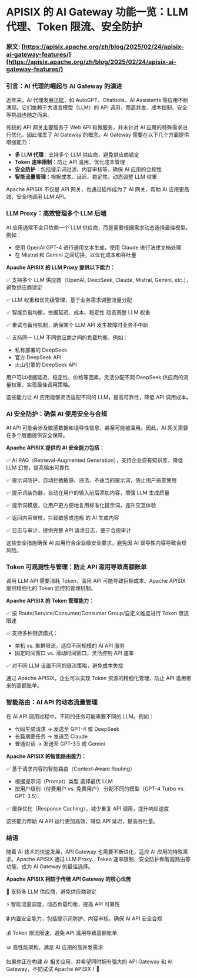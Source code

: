 # APISIX 的 AI Gateway 功能一览：LLM 代理、Token 限流、安全防护

### 原文: [https://apisix.apache.org/zh/blog/2025/02/24/apisix-ai-gateway-features/](https://apisix.apache.org/zh/blog/2025/02/24/apisix-ai-gateway-features/) <a href="#yin-yan-ai-dai-li-de-jue-qi-yu-aigateway-de-yan-jin" id="yin-yan-ai-dai-li-de-jue-qi-yu-aigateway-de-yan-jin"></a>

### 引言：AI 代理的崛起与 AI Gateway 的演进[​](https://apisix.apache.org/zh/blog/2025/02/24/apisix-ai-gateway-features/#%E5%BC%95%E8%A8%80ai-%E4%BB%A3%E7%90%86%E7%9A%84%E5%B4%9B%E8%B5%B7%E4%B8%8E-ai-gateway-%E7%9A%84%E6%BC%94%E8%BF%9B) <a href="#yin-yan-ai-dai-li-de-jue-qi-yu-aigateway-de-yan-jin" id="yin-yan-ai-dai-li-de-jue-qi-yu-aigateway-de-yan-jin"></a>

近年来，AI 代理发展迅猛，如 AutoGPT、Chatbots、AI Assistants 等应用不断涌现。它们依赖于大语言模型（LLM）的 API 调用，而高并发、成本控制、安全等挑战也随之而来。

传统的 API 网关主要服务于 Web API 和微服务，并未针对 AI 应用的特殊需求进行优化，因此催生了 AI Gateway 的概念。AI Gateway 需要在以下几个方面提供增强能力：

* **多 LLM 代理**：支持多个 LLM 供应商，避免供应商锁定
* **Token 速率限制**：防止 API 滥用，优化成本管理
* **安全防护**：包括提示词过滤、内容审核等，确保 AI 应用的合规性
* **智能流量管理**：根据成本、延迟、稳定性，动态调整 LLM 权重

Apache APISIX 不仅是 API 网关，也通过插件成为了 AI 网关，帮助 AI 应用更高效、安全地调用 LLM API。

### LLM Proxy：高效管理多个 LLM 后端[​](https://apisix.apache.org/zh/blog/2025/02/24/apisix-ai-gateway-features/#llm-proxy%E9%AB%98%E6%95%88%E7%AE%A1%E7%90%86%E5%A4%9A%E4%B8%AA-llm-%E5%90%8E%E7%AB%AF) <a href="#llmproxy-gao-xiao-guan-li-duo-ge-llm-hou-duan" id="llmproxy-gao-xiao-guan-li-duo-ge-llm-hou-duan"></a>

AI 应用通常不会只依赖一个 LLM 供应商，而是需要根据需求动态选择最佳模型。例如：

* 使用 OpenAI GPT-4 进行通用文本生成，使用 Claude 进行法律文档处理
* 在 Mistral 和 Gemini 之间切换，以优化成本和吞吐量

**Apache APISIX 的 LLM Proxy 提供以下能力：**

✅ 支持多个 LLM 供应商（OpenAI, DeepSeek, Claude, Mistral, Gemini, etc.），避免供应商锁定

✅ LLM 权重和优先级管理，基于业务需求调整流量分配

✅ 智能负载均衡，依据延迟、成本、稳定性 动态调整 LLM 权重

✅ 重试与备用机制，确保某个 LLM API 发生故障时业务不中断

✅ 支持同一 LLM 不同供应商之间的负载均衡，例如：

* 私有部署的 DeepSeek
* 官方 DeepSeek API
* 火山引擎的 DeepSeek API

用户可以根据延迟、稳定性、价格等因素，灵活分配不同 DeepSeek 供应商的流量权重，实现最佳调用策略。

这些能力让 AI 应用能够灵活适配不同的 LLM，提高可靠性，降低 API 调用成本。

### AI 安全防护：确保 AI 使用安全与合规[​](https://apisix.apache.org/zh/blog/2025/02/24/apisix-ai-gateway-features/#ai-%E5%AE%89%E5%85%A8%E9%98%B2%E6%8A%A4%E7%A1%AE%E4%BF%9D-ai-%E4%BD%BF%E7%94%A8%E5%AE%89%E5%85%A8%E4%B8%8E%E5%90%88%E8%A7%84) <a href="#ai-an-quan-fang-hu-que-bao-ai-shi-yong-an-quan-yu-he-gui" id="ai-an-quan-fang-hu-que-bao-ai-shi-yong-an-quan-yu-he-gui"></a>

AI API 可能会涉及敏感数据和误导性信息，甚至可能被滥用。因此，AI 网关需要在多个层面提供安全保障。

**Apache APISIX 提供的 AI 安全能力包括：**

✅ AI RAG（Retrieval-Augmented Generation），支持企业自有知识库，降低 LLM 幻觉，提高输出可靠性

✅ 提示词防护，自动拦截敏感、违法、不适当的提示词，防止用户恶意使用

✅ 提示词装饰器，自动在用户的输入前后添加内容，增强 LLM 生成质量

✅ 提示词模版，让用户更方便地复用标准化提示词，提升交互体验

✅ 返回内容审核，拦截敏感或违规 的 AI 生成内容

✅ 日志与审计，提供完整 API 请求日志，便于合规审计

这些安全措施确保 AI 应用符合企业级安全要求，避免因 AI 误导性内容导致合规风险。

### Token 可观测性与管理：防止 API 滥用导致高额账单[​](https://apisix.apache.org/zh/blog/2025/02/24/apisix-ai-gateway-features/#token-%E5%8F%AF%E8%A7%82%E6%B5%8B%E6%80%A7%E4%B8%8E%E7%AE%A1%E7%90%86%E9%98%B2%E6%AD%A2-api-%E6%BB%A5%E7%94%A8%E5%AF%BC%E8%87%B4%E9%AB%98%E9%A2%9D%E8%B4%A6%E5%8D%95) <a href="#token-ke-guan-ce-xing-yu-guan-li-fang-zhi-api-lan-yong-dao-zhi-gaoezhang-dan" id="token-ke-guan-ce-xing-yu-guan-li-fang-zhi-api-lan-yong-dao-zhi-gaoezhang-dan"></a>

调用 LLM API 需要消耗 Token，滥用 API 可能导致巨额成本。Apache APISIX 提供精细化的 Token 监控和管理机制。

**Apache APISIX 的 Token 管理能力：**

✅ 按 Route/Service/Consumer/Consumer Group/自定义维度进行 Token 限流限速

✅ 支持多种限流模式：

* 单机 vs. 集群限流，适应不同规模的 AI API 服务
* 固定时间窗口 vs. 滑动时间窗口，灵活控制 API 速率

✅ 对不同 LLM 设置不同的限流策略，避免成本失控

通过 Apache APISIX，企业可以实现 Token 资源的精细化管理，防止 API 滥用带来的高额账单。

### 智能路由：AI API 的动态流量管理[​](https://apisix.apache.org/zh/blog/2025/02/24/apisix-ai-gateway-features/#%E6%99%BA%E8%83%BD%E8%B7%AF%E7%94%B1ai-api-%E7%9A%84%E5%8A%A8%E6%80%81%E6%B5%81%E9%87%8F%E7%AE%A1%E7%90%86) <a href="#zhi-neng-lu-you-aiapi-de-dong-tai-liu-liang-guan-li" id="zhi-neng-lu-you-aiapi-de-dong-tai-liu-liang-guan-li"></a>

在 AI API 调用过程中，不同的任务可能需要不同的 LLM。例如：

* 代码生成请求 → 发送至 GPT-4 或 DeepSeek
* 长篇摘要任务 → 发送至 Claude
* 普通对话 → 发送至 GPT-3.5 或 Gemini

**Apache APISIX 的智能路由能力：**

✅ 基于请求内容的智能路由（Context-Aware Routing）

* 根据提示词（Prompt）类型 选择最优 LLM
* 按用户级别（付费用户 vs. 免费用户） 分配不同的模型（GPT-4 Turbo vs. GPT-3.5）

✅ 缓存优化（Response Caching），减少重复 API 调用，提升响应速度

这些能力帮助 AI API 运行更加高效，降低 API 延迟，提高吞吐量。

### 结语[​](https://apisix.apache.org/zh/blog/2025/02/24/apisix-ai-gateway-features/#%E7%BB%93%E8%AF%AD) <a href="#jie-yu" id="jie-yu"></a>

随着 AI 技术的快速发展，API Gateway 也需要不断进化，适应 AI 应用的特殊需求。Apache APISIX 通过 LLM Proxy、Token 速率限制、安全防护和智能路由等功能，成为 AI Gateway 的最佳选择。

**Apache APISIX 相较于传统 API Gateway 的核心优势**

🚀 支持多 LLM 供应商，避免供应商锁定

⚡️ 智能流量调度，动态负载均衡，提高 API 可靠性

🔒 内置安全能力，包括提示词防护、内容审核，确保 AI API 安全合规

💰 Token 限流限速，避免 API 滥用导致高额账单

📊 高性能架构，满足 AI 应用的高并发需求

如果你正在构建 AI 相关应用，并希望同时拥有强大的 API Gateway 和 AI Gateway，不妨试试 Apache APISIX！🎯
